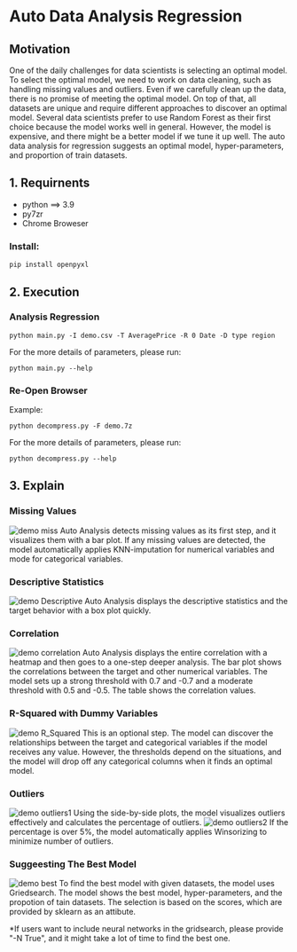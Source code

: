 # Auto Data Analysis Regression

## Motivation
One of the daily challenges for data scientists is selecting an optimal model. To select the optimal model, we need to work on data cleaning, such as handling missing values and outliers. Even if we carefully clean up the data, there is no promise of meeting the optimal model. On top of that, all datasets are unique and require different approaches to discover an optimal model. Several data scientists prefer to use Random Forest as their first choice because the model works well in general. However, the model is expensive, and there might be a better model if we tune it up well. The auto data analysis for regression suggests an optimal model, hyper-parameters, and proportion of train datasets.

## 1. Requirnents
- python ==> 3.9
- py7zr
- Chrome Broweser   

### Install:
```shell
pip install openpyxl
```

## 2. Execution
### Analysis Regression
```shell
python main.py -I demo.csv -T AveragePrice -R 0 Date -D type region
```

For the more details of parameters, please run:
```shell
python main.py --help
```

### Re-Open Browser
Example:
```shell
python decompress.py -F demo.7z
```

For the more details of parameters, please run:
```shell
python decompress.py --help
```

## 3. Explain 
### Missing Values
<img src="./src/missing.png" alt="demo miss" title="auto miss">
Auto Analysis detects missing values as its first step, and it visualizes them with a bar plot.
If any missing values are detected, the model automatically applies KNN-imputation for numerical variables and mode for categorical variables.

### Descriptive Statistics
<img src="./src/descriptive .png" alt="demo Descriptive" title="auto Descriptive">
Auto Analysis displays the descriptive statistics and the target behavior with a box plot quickly.

### Correlation
<img src="./src/corr.png" alt="demo correlation" title="auto correlation">
Auto Analysis displays the entire correlation with a heatmap and then goes to a one-step deeper analysis. The bar plot shows the correlations between the target and other numerical variables. The model sets up a strong threshold with 0.7 and -0.7 and a moderate threshold with 0.5 and -0.5. The table shows the correlation values.

### R-Squared with Dummy Variables
<img src="./src/r_squared.png" alt="demo R_Squared " title="auto R_Squared">
This is an optional step. The model can discover the relationships between the target and categorical variables if the model receives any value.
However, the thresholds depend on the situations, and the model will drop off any categorical columns when it finds an optimal model.

### Outliers
<img src="./src/out1.png" alt="demo outliers1" title="auto outliers1">
Using the side-by-side plots, the model visualizes outliers effectively and calculates the percentage of outliers.

<img src="./src/out2.png" alt="demo outliers2" title="auto outliers2">
If the percentage is over 5%, the model automatically applies Winsorizing to minimize number of outliers.

### Suggeesting The Best Model
<img src="./src/best.png" alt="demo best" title="auto best">
To find the best model with given datasets, the model uses Griedsearch. The model shows the best model, hyper-parameters, and the propotion of tain datasets. The selection is based on the scores, which are provided by sklearn as an attibute.

*If users want to include neural networks in the gridsearch, please provide "-N True", and it might take a lot of time to find the best one.
